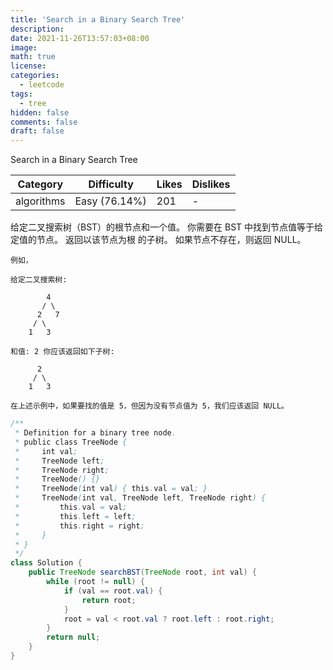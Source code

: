 ```yaml
---
title: 'Search in a Binary Search Tree'
description:
date: 2021-11-26T13:57:03+08:00
image:
math: true
license:
categories:
  - leetcode
tags:
  - tree
hidden: false
comments: false
draft: false
---
```


Search in a Binary Search Tree

<!--more-->

| Category   | Difficulty    | Likes | Dislikes |
| ---------- | ------------- | ----- | -------- |
| algorithms | Easy (76.14%) | 201   | -        |

给定二叉搜索树（BST）的根节点和一个值。 你需要在 BST 中找到节点值等于给定值的节点。 返回以该节点为根
的子树。 如果节点不存在，则返回 NULL。

```
例如，

给定二叉搜索树:

        4
       / \
      2   7
     / \
    1   3

和值: 2 你应该返回如下子树:

      2
     / \
    1   3

在上述示例中，如果要找的值是 5，但因为没有节点值为 5，我们应该返回 NULL。
```

```java
/**
 * Definition for a binary tree node.
 * public class TreeNode {
 *     int val;
 *     TreeNode left;
 *     TreeNode right;
 *     TreeNode() {}
 *     TreeNode(int val) { this.val = val; }
 *     TreeNode(int val, TreeNode left, TreeNode right) {
 *         this.val = val;
 *         this.left = left;
 *         this.right = right;
 *     }
 * }
 */
class Solution {
    public TreeNode searchBST(TreeNode root, int val) {
        while (root != null) {
            if (val == root.val) {
                return root;
            }
            root = val < root.val ? root.left : root.right;
        }
        return null;
    }
}
```
